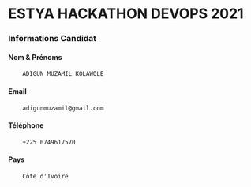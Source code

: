 # ESTYA HACKATHON DEVOPS 2021

### Informations Candidat

#### Nom & Prénoms
```
    ADIGUN MUZAMIL KOLAWOLE
```
#### Email
```
    adigunmuzamil@gmail.com
```
#### Téléphone
```
    +225 0749617570
```

#### Pays
```
    Côte d'Ivoire
```